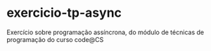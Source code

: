 # exercicio-tp-async

Exercício sobre programação assíncrona, do módulo de técnicas de programação do curso code@CS
